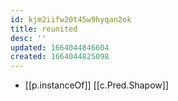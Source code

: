 ```yaml
---
id: kjm2iifw20t45w9hyqan2ok
title: reunited
desc: ''
updated: 1664044846604
created: 1664044825098
---
```


- [[p.instanceOf]] [[c.Pred.Shapow]]